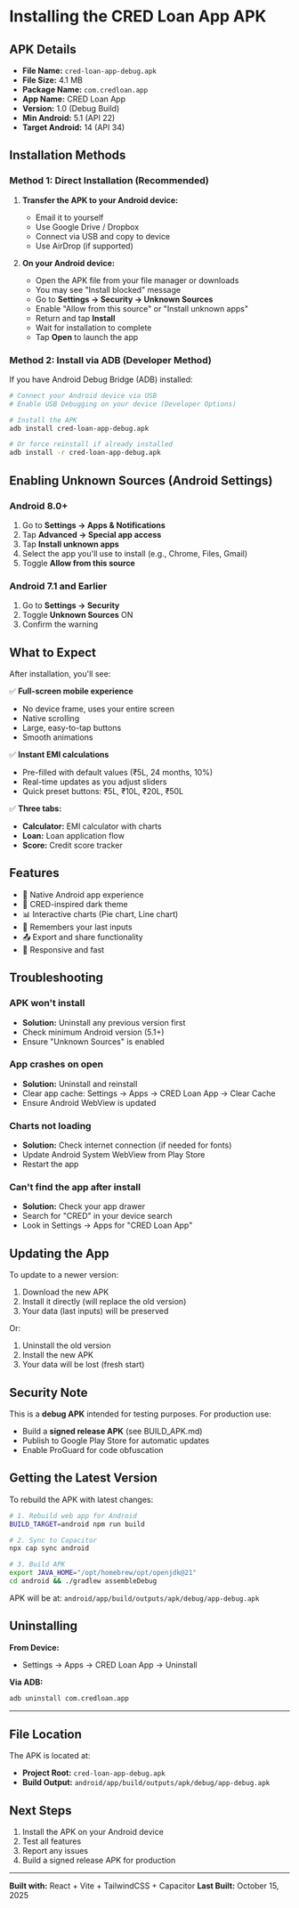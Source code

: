 # Installing the CRED Loan App APK

## APK Details

- **File Name:** `cred-loan-app-debug.apk`
- **File Size:** 4.1 MB
- **Package Name:** `com.credloan.app`
- **App Name:** CRED Loan App
- **Version:** 1.0 (Debug Build)
- **Min Android:** 5.1 (API 22)
- **Target Android:** 14 (API 34)

## Installation Methods

### Method 1: Direct Installation (Recommended)

1. **Transfer the APK to your Android device:**
   - Email it to yourself
   - Use Google Drive / Dropbox
   - Connect via USB and copy to device
   - Use AirDrop (if supported)

2. **On your Android device:**
   - Open the APK file from your file manager or downloads
   - You may see "Install blocked" message
   - Go to **Settings → Security → Unknown Sources**
   - Enable "Allow from this source" or "Install unknown apps"
   - Return and tap **Install**
   - Wait for installation to complete
   - Tap **Open** to launch the app

### Method 2: Install via ADB (Developer Method)

If you have Android Debug Bridge (ADB) installed:

```bash
# Connect your Android device via USB
# Enable USB Debugging on your device (Developer Options)

# Install the APK
adb install cred-loan-app-debug.apk

# Or force reinstall if already installed
adb install -r cred-loan-app-debug.apk
```

## Enabling Unknown Sources (Android Settings)

### Android 8.0+
1. Go to **Settings → Apps & Notifications**
2. Tap **Advanced → Special app access**
3. Tap **Install unknown apps**
4. Select the app you'll use to install (e.g., Chrome, Files, Gmail)
5. Toggle **Allow from this source**

### Android 7.1 and Earlier
1. Go to **Settings → Security**
2. Toggle **Unknown Sources** ON
3. Confirm the warning

## What to Expect

After installation, you'll see:

✅ **Full-screen mobile experience**
- No device frame, uses your entire screen
- Native scrolling
- Large, easy-to-tap buttons
- Smooth animations

✅ **Instant EMI calculations**
- Pre-filled with default values (₹5L, 24 months, 10%)
- Real-time updates as you adjust sliders
- Quick preset buttons: ₹5L, ₹10L, ₹20L, ₹50L

✅ **Three tabs:**
- **Calculator:** EMI calculator with charts
- **Loan:** Loan application flow
- **Score:** Credit score tracker

## Features

- 📱 Native Android app experience
- 🎨 CRED-inspired dark theme
- 📊 Interactive charts (Pie chart, Line chart)
- 💾 Remembers your last inputs
- 📤 Export and share functionality
- 🎯 Responsive and fast

## Troubleshooting

### APK won't install
- **Solution:** Uninstall any previous version first
- Check minimum Android version (5.1+)
- Ensure "Unknown Sources" is enabled

### App crashes on open
- **Solution:** Uninstall and reinstall
- Clear app cache: Settings → Apps → CRED Loan App → Clear Cache
- Ensure Android WebView is updated

### Charts not loading
- **Solution:** Check internet connection (if needed for fonts)
- Update Android System WebView from Play Store
- Restart the app

### Can't find the app after install
- **Solution:** Check your app drawer
- Search for "CRED" in your device search
- Look in Settings → Apps for "CRED Loan App"

## Updating the App

To update to a newer version:

1. Download the new APK
2. Install it directly (will replace the old version)
3. Your data (last inputs) will be preserved

Or:

1. Uninstall the old version
2. Install the new APK
3. Your data will be lost (fresh start)

## Security Note

This is a **debug APK** intended for testing purposes. For production use:
- Build a **signed release APK** (see BUILD_APK.md)
- Publish to Google Play Store for automatic updates
- Enable ProGuard for code obfuscation

## Getting the Latest Version

To rebuild the APK with latest changes:

```bash
# 1. Rebuild web app for Android
BUILD_TARGET=android npm run build

# 2. Sync to Capacitor
npx cap sync android

# 3. Build APK
export JAVA_HOME="/opt/homebrew/opt/openjdk@21"
cd android && ./gradlew assembleDebug
```

APK will be at: `android/app/build/outputs/apk/debug/app-debug.apk`

## Uninstalling

**From Device:**
- Settings → Apps → CRED Loan App → Uninstall

**Via ADB:**
```bash
adb uninstall com.credloan.app
```

---

## File Location

The APK is located at:
- **Project Root:** `cred-loan-app-debug.apk`
- **Build Output:** `android/app/build/outputs/apk/debug/app-debug.apk`

## Next Steps

1. Install the APK on your Android device
2. Test all features
3. Report any issues
4. Build a signed release APK for production

---

**Built with:** React + Vite + TailwindCSS + Capacitor
**Last Built:** October 15, 2025
